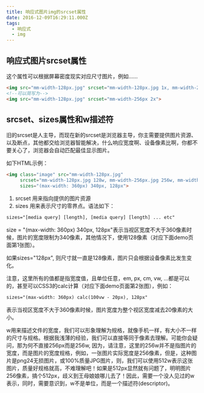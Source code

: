 ```yaml
---
title: 响应式图片img的srcset属性
date: 2016-12-09T16:29:11.000Z
tags:
  - 响应式
  - img
---
```


## 响应式图片srcset属性
这个属性可以根据屏幕密度现实对应尺寸图片，例如……
```html
<img src="mm-width-128px.jpg" srcset="mm-width-128px.jpg 1x, mm-width-256px 2x">
<!--可以简写为-->
<img src="mm-width-128px.jpg" srcset="mm-width-256px 2x">
```

<!--more-->

## srcset、sizes属性和w描述符

旧的srcset是人主导，而现在新的srcset是浏览器主导，你主需要提供图片资源、以及断点，其他都交给浏览器智能解决，什么响应宽度啊、设备像素比啊，你都不要关心了，浏览器会自动匹配最佳显示图片。

如下HTML示例：
```html
<img class="image" src="mm-width-128px.jpg"
     srcset="mm-width-128px.jpg 128w, mm-width-256px.jpg 256w, mm-width-512px.jpg 512w"
     sizes="(max-width: 360px) 340px, 128px">
```
1. srcset 用来指向提供的图片资源
2. sizes 用来表示尺寸的零界点。语法如下：
```html
sizes="[media query] [length], [media query] [length] ... etc"
```
size = "(max-width: 360px) 340px, 128px"表示当视区宽度不大于360像素时候，图片的宽度限制为340像素，其他情况下，使用128像素（对应下面demo页面第1张图）。

如果sizes="128px", 则尺寸就一直是128像素，图片只会根据设备像素比发生变化。

注意，这里所有的值都是指宽度值，且单位任意，em, px, cm, vw, ...都是可以的，甚至可以CSS3的calc计算（对应下面demo页面第2张图），例如：

```html
sizes="(max-width: 360px) calc(100vw - 20px), 128px"
```
表示当视区宽度不大于360像素时候，图片宽度为整个视区宽度减去20像素的大小。

w用来描述文件的宽度，我们可以形象理解为规格，就像手机一样，有大小不一样的尺寸与规格。根据我浅薄的经验，我们可以直接等同于像素去理解。可能你会疑问，那为何不直接256px而是256w, 因为，请注意，这里的256w并不是指图片的宽度，而是图片的宽度规格，例如，一张图片实际宽度是256像素，但是，这种图片是png24无损图片，或100%质量JPG图片，则，我们可以使用512w表示这张图片，质量好规格就高，不难理解吧！如果是512px显然就有问题了，明明图片256像素，搞个512px，歧义到王母娘娘哪儿去了！因此，需要一个没人见过的w表示，同时，需要意识到，w不是单位，而是一个描述符(descriptor)。

